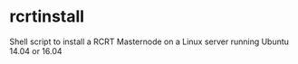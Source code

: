 # rcrtinstall
Shell script to install a RCRT Masternode on a Linux server running Ubuntu 14.04 or 16.04
